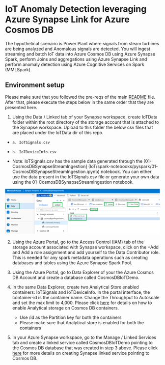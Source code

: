 
# IoT Anomaly Detection leveraging Azure Synapse Link for Azure Cosmos DB
The hypothetical scenario is Power Plant where signals from steam turbines are being analyzed and Anomalous signals are detected. You will ingest streaming and batch IoT data into Azure Cosmos DB using Azure Synapse Spark, perform Joins and aggregations using Azure Synapse Link and perform anomaly detection using Azure Cognitive Services on Spark (MMLSpark).

## Environment setup
Please make sure that you followed the pre-reqs of the main [README](../README.md) file. After that, please execute the steps below in the same order that they are presented here.
1. Using the Data / Linked tab of your Synapse workspace, create IoTData folder within the root directory of the storage account that is attached to the Synapse workspace. Upload to this folder the below csv files that are placed under the IoTData dir of this repo. 
*     a. IoTSignals.csv
*     b. IoTDeviceInfo.csv

* Note: IoTSignals.csv has the sample data generated through the [01-CosmosDBSynapseStreamIngestion] (IoT/spark-notebooks/pyspark/01-CosmosDBSynapseStreamIngestion.ipynb) notebook. You can either use the data present in the IoTSignals.csv file or generate your own data using the 01-CosmosDBSynapseStreamIngestion notebook.

![upload_datasets](images/upload_datasets.png)


2.  Using the Azure Portal, go to the Access Control (IAM) tab of the storage account associated with Synapse workspace, click on the +Add and Add a role assignment and add yourself to the Data Contributor role. This is needed for any spark metadata operations such as creating databases and tables using the Azure Synapse Spark Pool.

3. Using the Azure Portal, go to Data Explorer of your the Azure Cosmos DB Account and create a database called CosmosDBIoTDemo. 

4. In the same Data Explorer, create two Analytical Store enabled containers: IoTSignals and IoTDeviceInfo. In the portal interface, the container-id is the container name. Change the Throughput to Autoscale and set the max limit to 4,000. Please click [here](https://review.docs.microsoft.com/en-us/azure/cosmos-db/configure-synapse-link?branch=release-build-cosmosdb#create-analytical-ttl) for details on how to enable Analytical storage on Cosmos DB containers.
    * Use /id as the Partition key for both the containers
    * Please make sure that Analytical store is enabled for both the containers

5. In your Azure Synapse workspace, go to the Manage / Linked Services tab and create a linked service called CosmosDBIoTDemo pointing to the Cosmos DB database that was created in step 3 above. Please click [here](https://review.docs.microsoft.com/en-us/azure/synapse-analytics/synapse-link/how-to-connect-synapse-link-cosmos-db?branch=release-build-synapse#connect-an-azure-cosmos-db-database-to-a-synapse-workspace) for more details on creating Synapse linked service pointing to Cosmos DB. 
